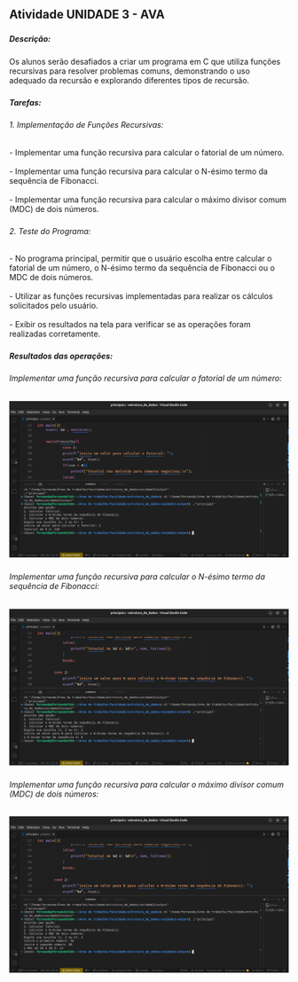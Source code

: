<h2 align="left">Atividade UNIDADE 3 - AVA</h2>

###

<h5 align="left">Descrição:</h5>

###

<p align="left">Os alunos serão desafiados a criar um programa em C que utiliza funções recursivas para resolver problemas comuns, demonstrando o uso adequado da recursão e explorando diferentes tipos de recursão.</p>

###

<h5 align="left">Tarefas:</h5>

###

<h6 align="left">1. Implementação de Funções Recursivas:</h6>

###

<p align="left">- Implementar uma função recursiva para calcular o fatorial de um número.<br><br>   - Implementar uma função recursiva para calcular o N-ésimo termo da sequência de Fibonacci.<br><br>   - Implementar uma função recursiva para calcular o máximo divisor comum (MDC) de dois números.</p>

###

<h6 align="left">2. Teste do Programa:</h6>

###

<p align="left">- No programa principal, permitir que o usuário escolha entre calcular o fatorial de um número, o N-ésimo termo da sequência de Fibonacci ou o MDC de dois números.<br><br>   - Utilizar as funções recursivas implementadas para realizar os cálculos solicitados pelo usuário.<br><br>   - Exibir os resultados na tela para verificar se as operações foram realizadas corretamente.</p>

###

<h5 align="left">Resultados das operações:</h5>

###

<h6 align="left">Implementar uma função recursiva para calcular o fatorial de um número:</h6>
<img src="fatorial.png"></img>

###

<h6 align="left">Implementar uma função recursiva para calcular o N-ésimo termo da sequência de Fibonacci:</h6>
<img src="fibonacci.png"></img>

###

<h6 align="left">Implementar uma função recursiva para calcular o máximo divisor comum (MDC) de dois números:</h6>
<img src="MDC.png"></img>
